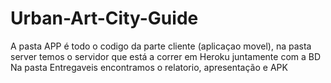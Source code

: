 # Urban-Art-City-Guide
A pasta APP é todo o codigo da parte cliente (aplicaçao movel), na pasta server temos o servidor que está a correr em Heroku juntamente com a BD
Na pasta Entregaveis encontramos o relatorio, apresentação e APK
